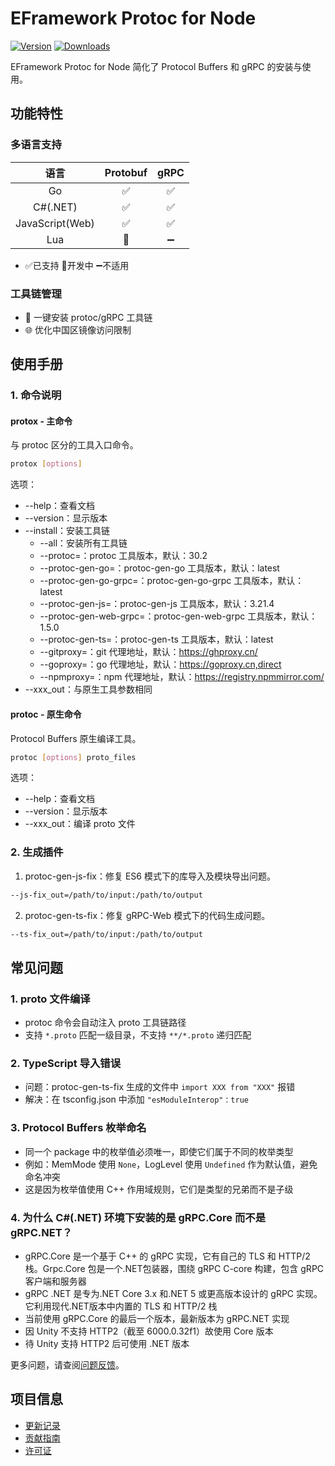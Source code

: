 # EFramework Protoc for Node

[![Version](https://img.shields.io/npm/v/org.eframework.nod.pbx)](https://www.npmjs.com/package/org.eframework.nod.pbx)
[![Downloads](https://img.shields.io/npm/dm/org.eframework.nod.pbx)](https://www.npmjs.com/package/org.eframework.nod.pbx)  

EFramework Protoc for Node 简化了 Protocol Buffers 和 gRPC 的安装与使用。

## 功能特性

### 多语言支持
| 语言 | Protobuf | gRPC |
|:---:|:---:|:---:|
| Go | ✅ | ✅ |
| C#(.NET) | ✅ | ✅ |
| JavaScript(Web) | ✅ | ✅ |
| Lua | 📅 | ➖ |
- ✅已支持  📅开发中  ➖不适用

### 工具链管理
- 🚀 一键安装 protoc/gRPC 工具链
- 🌐 优化中国区镜像访问限制

## 使用手册

### 1. 命令说明

#### protox - 主命令
与 protoc 区分的工具入口命令。

```bash
protox [options]
```

选项：
- --help：查看文档
- --version：显示版本
- --install：安装工具链
  - --all：安装所有工具链
  - --protoc=<ver>：protoc 工具版本，默认：30.2
  - --protoc-gen-go=<ver>：protoc-gen-go 工具版本，默认：latest
  - --protoc-gen-go-grpc=<ver>：protoc-gen-go-grpc 工具版本，默认：latest
  - --protoc-gen-js=<ver>：protoc-gen-js 工具版本，默认：3.21.4
  - --protoc-gen-web-grpc=<ver>：protoc-gen-web-grpc 工具版本，默认：1.5.0
  - --protoc-gen-ts=<ver>：protoc-gen-ts 工具版本，默认：latest
  - --gitproxy=<url>：git 代理地址，默认：https://ghproxy.cn/
  - --goproxy=<url>：go 代理地址，默认：https://goproxy.cn,direct
  - --npmproxy=<url>：npm 代理地址，默认：https://registry.npmmirror.com/
- --xxx_out：与原生工具参数相同

#### protoc - 原生命令
Protocol Buffers 原生编译工具。

```bash
protoc [options] proto_files
```

选项：
- --help：查看文档
- --version：显示版本
- --xxx_out：编译 proto 文件

### 2. 生成插件

1. protoc-gen-js-fix：修复 ES6 模式下的库导入及模块导出问题。

```bash
--js-fix_out=/path/to/input:/path/to/output
```

2. protoc-gen-ts-fix：修复 gRPC-Web 模式下的代码生成问题。

```bash
--ts-fix_out=/path/to/input:/path/to/output
```

## 常见问题

### 1. proto 文件编译
- protoc 命令会自动注入 proto 工具链路径
- 支持 `*.proto` 匹配一级目录，不支持 `**/*.proto` 递归匹配

### 2. TypeScript 导入错误
- 问题：protoc-gen-ts-fix 生成的文件中 `import XXX from "XXX"` 报错
- 解决：在 tsconfig.json 中添加 `"esModuleInterop"：true`

### 3. Protocol Buffers 枚举命名
- 同一个 package 中的枚举值必须唯一，即使它们属于不同的枚举类型
- 例如：MemMode 使用 `None`，LogLevel 使用 `Undefined` 作为默认值，避免命名冲突
- 这是因为枚举值使用 C++ 作用域规则，它们是类型的兄弟而不是子级

### 4. 为什么 C#(.NET) 环境下安装的是 gRPC.Core 而不是 gRPC.NET？
- gRPC.Core 是一个基于 C++ 的 gRPC 实现，它有自己的 TLS 和 HTTP/2 栈。Grpc.Core 包是一个.NET包装器，围绕 gRPC C-core 构建，包含 gRPC 客户端和服务器
- gRPC .NET 是专为.NET Core 3.x 和.NET 5 或更高版本设计的 gRPC 实现。它利用现代.NET版本中内置的 TLS 和 HTTP/2 栈
- 当前使用 gRPC.Core 的最后一个版本，最新版本为 gRPC.NET 实现
- 因 Unity 不支持 HTTP2（截至 6000.0.32f1）故使用 Core 版本
- 待 Unity 支持 HTTP2 后可使用 .NET 版本

更多问题，请查阅[问题反馈](CONTRIBUTING.md#问题反馈)。

## 项目信息

- [更新记录](CHANGELOG.md)
- [贡献指南](CONTRIBUTING.md)
- [许可证](LICENSE)
